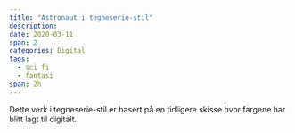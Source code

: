 ```yaml
---
title: "Astronaut i tegneserie-stil"
description: 
date: 2020-03-11
span: 2
categories: Digital
tags:
  - sci fi
  - fantasi
span: 2h
---
```

Dette verk i tegneserie-stil er basert på en tidligere skisse hvor fargene har blitt lagt til digitalt.